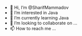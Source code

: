 - 👋 Hi, I’m @SharifMammadov
- 👀 I’m interested in Java
- 🌱 I’m currently learning Java
- 💞️ I’m looking to collaborate on ...
- 📫 How to reach me ...

<!---
SharifMammadov/SharifMammadov is a ✨ special ✨ repository because its `README.md` (this file) appears on your GitHub profile.
You can click the Preview link to take a look at your changes.
--->
